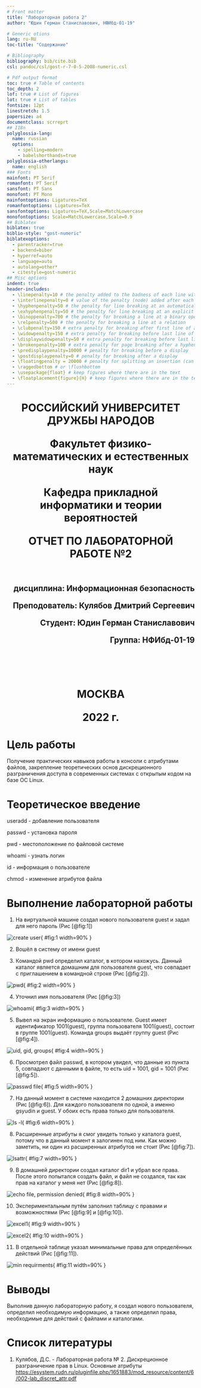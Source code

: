 ```yaml
---
# Front matter
title: "Лабораторная работа 2"
author: "Юдин Герман Станиславович, НФИбд-01-19"

# Generic otions
lang: ru-RU
toc-title: "Содержание"

# Bibliography
bibliography: bib/cite.bib
csl: pandoc/csl/gost-r-7-0-5-2008-numeric.csl

# Pdf output format
toc: true # Table of contents
toc_depth: 2
lof: true # List of figures
lot: true # List of tables
fontsize: 12pt
linestretch: 1.5
papersize: a4
documentclass: scrreprt
## I18n
polyglossia-lang:
  name: russian
  options:
	- spelling=modern
	- babelshorthands=true
polyglossia-otherlangs:
  name: english
### Fonts
mainfont: PT Serif
romanfont: PT Serif
sansfont: PT Sans
monofont: PT Mono
mainfontoptions: Ligatures=TeX
romanfontoptions: Ligatures=TeX
sansfontoptions: Ligatures=TeX,Scale=MatchLowercase
monofontoptions: Scale=MatchLowercase,Scale=0.9
## Biblatex
biblatex: true
biblio-style: "gost-numeric"
biblatexoptions:
  - parentracker=true
  - backend=biber
  - hyperref=auto
  - language=auto
  - autolang=other*
  - citestyle=gost-numeric
## Misc options
indent: true
header-includes:
  - \linepenalty=10 # the penalty added to the badness of each line within a paragraph (no associated penalty node) Increasing the value makes tex try to have fewer lines in the paragraph.
  - \interlinepenalty=0 # value of the penalty (node) added after each line of a paragraph.
  - \hyphenpenalty=50 # the penalty for line breaking at an automatically inserted hyphen
  - \exhyphenpenalty=50 # the penalty for line breaking at an explicit hyphen
  - \binoppenalty=700 # the penalty for breaking a line at a binary operator
  - \relpenalty=500 # the penalty for breaking a line at a relation
  - \clubpenalty=150 # extra penalty for breaking after first line of a paragraph
  - \widowpenalty=150 # extra penalty for breaking before last line of a paragraph
  - \displaywidowpenalty=50 # extra penalty for breaking before last line before a display math
  - \brokenpenalty=100 # extra penalty for page breaking after a hyphenated line
  - \predisplaypenalty=10000 # penalty for breaking before a display
  - \postdisplaypenalty=0 # penalty for breaking after a display
  - \floatingpenalty = 20000 # penalty for splitting an insertion (can only be split footnote in standard LaTeX)
  - \raggedbottom # or \flushbottom
  - \usepackage{float} # keep figures where there are in the text
  - \floatplacement{figure}{H} # keep figures where there are in the text
---
```


<h1 align="center">
<p>РОССИЙСКИЙ УНИВЕРСИТЕТ ДРУЖБЫ НАРОДОВ 
<p>Факультет физико-математических и естественных наук  
<p>Кафедра прикладной информатики и теории вероятностей
<p>ОТЧЕТ ПО ЛАБОРАТОРНОЙ РАБОТЕ №2
<br></br>
<h2 align="right">
<p>дисциплина: Информационная безопасность
<p>Преподователь: Кулябов Дмитрий Сергеевич
<p>Студент: Юдин Герман Станиславович
<p>Группа: НФИбд-01-19
<br></br>
<br></br>
<h1 align="center">
<p>МОСКВА
<p>2022 г.
</h1>

# **Цель работы**

Получение практических навыков работы в консоли с атрибутами файлов, закрепление теоретических основ дискреционного разграничения доступа в современных системах с открытым кодом на базе ОС Linux.

# **Теоретическое введение**

useradd - добавление пользователя

passwd - установка пароля

pwd - местоположение по файловой системе

whoami - узнать логин

id - информация о пользователе

chmod - изменение атрибутов файла

# **Выполнение лабораторной работы**

1. На виртуальной машине создал нового пользователя guest и задал для него пароль (Рис [@fig:1])

![create user](img/1.png "create user"){ #fig:1 width=90% }

2. Вошёл в систему от имени guest

3. Командой pwd определил каталог, в котором нахожусь. Данный каталог является домашним для пользователя guest, что совпадает с приглашением в командной строке (Рис [@fig:2]).

![pwd](img/2.png "pwd"){ #fig:2 width=90% }

4. Уточнил имя пользователя (Рис [@fig:3])

![whoami](img/3.png "whoami"){ #fig:3 width=90% }

5. Вывел на экран информацию о пользователе. Guest имеет идентификатор 1001(guest), группа пользователя 1001(guest), состоит в группе 1001(guest). Команда groups выдаёт группу guest (Рис [@fig:4]).

![uid, gid, groups](img/4.png "uid, gid, groups"){ #fig:4 width=90% }

6. Просмотрел файл passwd, в котором увидел, что данные из пункта 5, совпадают с данными в файле, то есть uid = 1001, gid = 1001 (Рис [@fig:5]).

![passwd file](img/5.png "passwd file"){ #fig:5 width=90% }

7. На данный момент в системе находится 2 домашних директории (Рис [@fig:6]). Для каждого пользователя по одной, а именно gsyudin и guest. У обоих есть права только для пользователя.

![ls -l](img/6.png "ls -l"){ #fig:6 width=90% }

8. Расширенные атрибуты я смог увидеть только у каталога guest, потому что в данный момент я залогинен под ним. Как можно заметить, ни один из расширенных атрибутов не стоит (Рис [@fig:7]).

![lsattr](img/7.png "lsattr"){ #fig:7 width=90% }

9. В домашней директории создал каталог dir1 и убрал все права. После этого попытался создать файл, и файл не создался, так как прав на каталог у меня нет (Рис [@fig:8]).

![echo file, permission denied](img/8.png "echo file, permission denied"){ #fig:8 width=90% }

10. Экспериментальным путём заполнил таблицу с правами и возможностями (Рис [@fig:9] и [@fig:10]).

![excel1](img/9.png "excel1"){ #fig:9 width=90% }

![excel2](img/10.png "excel2"){ #fig:10 width=90% }

11. В отдельной таблице указал минимальные права для определённых действий (Рис [@fig:11]).

![min requirments](img/11.png "min requirments"){ #fig:11 width=90% }

# Выводы

Выполнив данную лабораторную работу, я создал нового пользователя, определил необходимую информацию, а также определил права, необходимые для действий с файлами и каталогами.

# Список литературы

1. Кулябов, Д.С. - Лабораторная работа № 2. Дискреционное разграничение прав в Linux. Основные атрибуты
https://esystem.rudn.ru/pluginfile.php/1651883/mod_resource/content/6/002-lab_discret_attr.pdf
